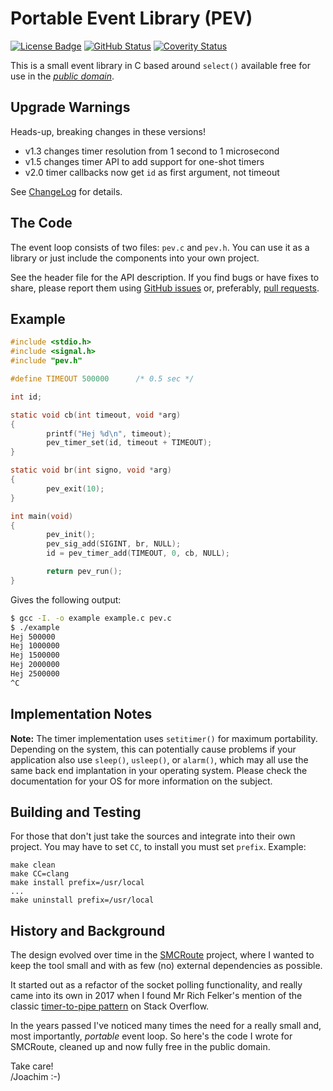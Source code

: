 Portable Event Library (PEV)
============================
[![License Badge][]][License] [![GitHub Status][]][GitHub] [![Coverity Status][]][Coverity Scan]

This is a small event library in C based around `select()` available
free for use in the [*public domain*](UNLICENSE).


Upgrade Warnings
----------------

Heads-up, breaking changes in these versions!

  * v1.3 changes timer resolution from 1 second to 1 microsecond
  * v1.5 changes timer API to add support for one-shot timers
  * v2.0 timer callbacks now get `id` as first argument, not timeout

See [ChangeLog](ChangeLog.md) for details.


The Code
--------

The event loop consists of two files: `pev.c` and `pev.h`.  You can use
it as a library or just include the components into your own project.

See the header file for the API description.  If you find bugs or have
fixes to share, please report them using [GitHub issues][] or, preferably,
[pull requests][].


Example
-------

```C
#include <stdio.h>
#include <signal.h>
#include "pev.h"

#define TIMEOUT 500000      /* 0.5 sec */

int id;

static void cb(int timeout, void *arg)
{
        printf("Hej %d\n", timeout);
        pev_timer_set(id, timeout + TIMEOUT);
}

static void br(int signo, void *arg)
{
        pev_exit(10);
}

int main(void)
{
        pev_init();
        pev_sig_add(SIGINT, br, NULL);
        id = pev_timer_add(TIMEOUT, 0, cb, NULL);

        return pev_run();
}
```

Gives the following output:

```sh
$ gcc -I. -o example example.c pev.c
$ ./example
Hej 500000
Hej 1000000
Hej 1500000
Hej 2000000
Hej 2500000
^C
```


Implementation Notes
--------------------

**Note:** The timer implementation uses `setitimer()` for maximum
	portability.  Depending on the system, this can potentially cause
	problems if your application also use `sleep()`, `usleep()`, or
	`alarm()`, which may all use the same back end implantation in your
	operating system.  Please check the documentation for your OS for
	more information on the subject.


Building and Testing
--------------------

For those that don't just take the sources and integrate into their own
project.  You may have to set `CC`, to install you must set `prefix`.
Example:

    make clean
    make CC=clang
    make install prefix=/usr/local
    ...
    make uninstall prefix=/usr/local


History and Background
----------------------

The design evolved over time in the [SMCRoute][] project, where I wanted
to keep the tool small and with as few (no) external dependencies as
possible.

It started out as a refactor of the socket polling functionality, and
really came into its own in 2017 when I found Mr Rich Felker's mention
of the classic [timer-to-pipe pattern][1] on Stack Overflow.

In the years passed I've noticed many times the need for a really small
and, most importantly, *portable* event loop.  So here's the code I
wrote for SMCRoute, cleaned up and now fully free in the public domain.

Take care!  
 /Joachim :-)

[1]:               https://stackoverflow.com/questions/2328127/select-able-timers/6800676#6800676
[SMCRoute]:        https://github.com/troglobit/SMCRoute
[GitHub issues]:   https://github.com/troglobit/pev/issues
[pull requests]:   https://github.com/troglobit/pev/pulls
[License]:         https://unlicense.org/
[License Badge]:   https://img.shields.io/badge/License-Unlicense-blue.svg
[GitHub]:          https://github.com/troglobit/pev/actions/workflows/build.yml/
[GitHub Status]:   https://github.com/troglobit/pev/actions/workflows/build.yml/badge.svg
[Coverity Scan]:   https://scan.coverity.com/projects/30840
[Coverity Status]: https://scan.coverity.com/projects/30840/badge.svg

